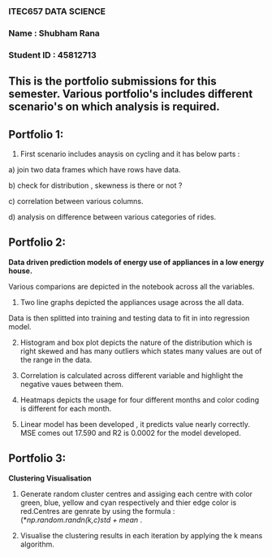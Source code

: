 ### ITEC657 DATA SCIENCE

### Name : Shubham Rana

### Student ID : 45812713

## This is the portfolio submissions for this semester. Various portfolio's includes different scenario's on which analysis is required.

## Portfolio 1:

1. First scenario includes anaysis on cycling and it has below parts :

 a) join two data frames which have rows have data.

 b) check for distribution , skewness is there or not ?

 c) correlation between various columns.

 d) analysis on difference between various categories of rides.

## Portfolio 2:

**Data driven prediction models of energy use of appliances in a low energy house.**

Various comparions are depicted in the notebook across all the variables. 

1) Two line graphs depicted the appliances usage across the all data.

Data is then splitted into training and testing data to fit in into regression model.

2) Histogram and box plot depicts the nature of the distribution which is right skewed and has many outliers which states many values are out of the range in the data.

3) Correlation is calculated across different variable and highlight the negative vaues between them.

4) Heatmaps depicts the usage for four different months and color coding is different for each month.

5) Linear model has been developed , it predicts value nearly correctly. MSE comes out 17.590 and R2 is 0.0002 for the model developed.

## Portfolio 3:

**Clustering Visualisation**

1) Generate random cluster centres and assiging each centre with color green, blue, yellow and cyan respectively and thier edge color is red.Centres are genrate by using the formula : (**np.random.randn(k,c)*std + mean** .

2) Visualise the clustering results in each iteration by applying the k means algorithm.
